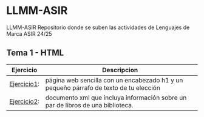 # LLMM-ASIR
LLMM-ASIR
Repositorio donde se suben las actividades de Lenguajes de Marca ASIR 24/25

## Tema 1 - HTML

Ejercicio | Descripcion
----------|-----------
[Ejercicio1](/tema1/pagina1.html): |página web sencilla con un encabezado h1 y un pequeño párrafo de texto de tu elección
[Ejercicio2](/tema1/pagina2.xml): |documento xml que incluya información sobre un par de libros de una biblioteca.
